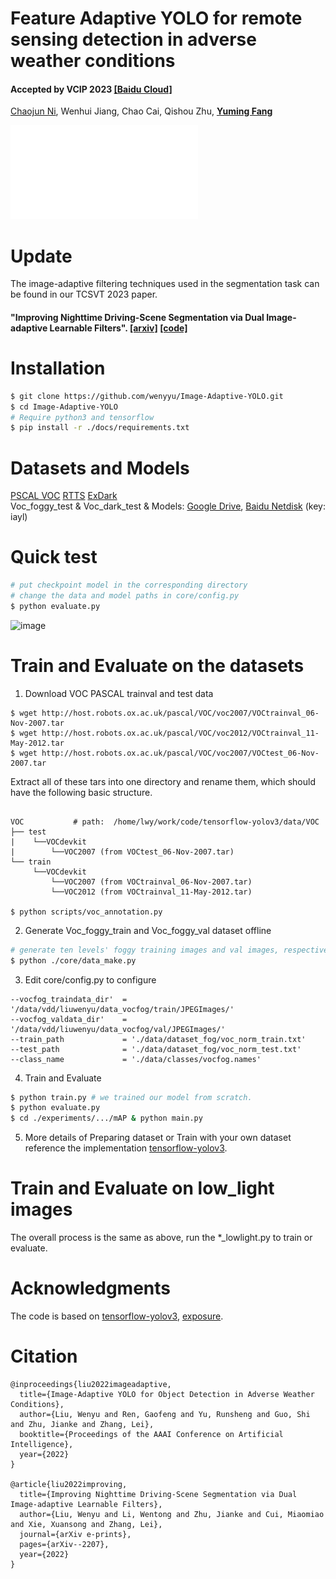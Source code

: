 # Feature Adaptive YOLO for remote sensing detection in adverse weather conditions
####  Accepted by VCIP 2023 [[Baidu Cloud]](https://pan.baidu.com/s/1636ofSq77uXaqAlRjs4HEQ?pwd=70ts) 
[Chaojun Ni](https://github.com/Nichaojun), Wenhui Jiang, Chao Cai, Qishou Zhu, [**Yuming Fang**](http://sim.jxufe.cn/JDMKL/ymfang.html)

![1.1.pdf](picture/1.1.pdf)


# Update
The image-adaptive filtering techniques used in the segmentation task can be found in our TCSVT 2023 paper.
#### "Improving Nighttime Driving-Scene Segmentation via Dual Image-adaptive Learnable Filters". [[arxiv]](https://arxiv.org/abs/2207.01331) [[code]]( https://github.com/wenyyu/IA-Seg)
# Installation
```bash
$ git clone https://github.com/wenyyu/Image-Adaptive-YOLO.git  
$ cd Image-Adaptive-YOLO  
# Require python3 and tensorflow
$ pip install -r ./docs/requirements.txt
```

# Datasets and Models
[PSCAL VOC](http://host.robots.ox.ac.uk/pascal/VOC/) [RTTS](https://sites.google.com/view/reside-dehaze-datasets/reside-%CE%B2) [ExDark](https://github.com/cs-chan/Exclusively-Dark-Image-Dataset/tree/master/Dataset)  
Voc_foggy_test & Voc_dark_test & Models: [Google Drive](https://drive.google.com/drive/folders/1P0leuiGHH69kVxyNVFuiCdCYXyYquPqM), [Baidu Netdisk](https://pan.baidu.com/s/1GQE_80rEzs0uCrzauHxwdw) (key: iayl)  
# Quick test
```bash  
# put checkpoint model in the corresponding directory 
# change the data and model paths in core/config.py
$ python evaluate.py 
```

![image](https://user-images.githubusercontent.com/24246792/146735760-4fcf7be9-fdd2-4694-8d91-d254144c52eb.png)

# Train and Evaluate on the datasets
1. Download VOC PASCAL trainval and test data
```bashrc
$ wget http://host.robots.ox.ac.uk/pascal/VOC/voc2007/VOCtrainval_06-Nov-2007.tar
$ wget http://host.robots.ox.ac.uk/pascal/VOC/voc2012/VOCtrainval_11-May-2012.tar
$ wget http://host.robots.ox.ac.uk/pascal/VOC/voc2007/VOCtest_06-Nov-2007.tar
```
Extract all of these tars into one directory and rename them, which should have the following basic structure.
```bashrc

VOC           # path:  /home/lwy/work/code/tensorflow-yolov3/data/VOC
├── test
|    └──VOCdevkit
|        └──VOC2007 (from VOCtest_06-Nov-2007.tar)
└── train
     └──VOCdevkit
         └──VOC2007 (from VOCtrainval_06-Nov-2007.tar)
         └──VOC2012 (from VOCtrainval_11-May-2012.tar)
                     
$ python scripts/voc_annotation.py
```
2. Generate Voc_foggy_train and Voc_foggy_val dataset offline
```bash  
# generate ten levels' foggy training images and val images, respectively
$ python ./core/data_make.py 
```

3. Edit core/config.py to configure  
```bashrc
--vocfog_traindata_dir'  = '/data/vdd/liuwenyu/data_vocfog/train/JPEGImages/'
--vocfog_valdata_dir'    = '/data/vdd/liuwenyu/data_vocfog/val/JPEGImages/'
--train_path             = './data/dataset_fog/voc_norm_train.txt'
--test_path              = './data/dataset_fog/voc_norm_test.txt'
--class_name             = './data/classes/vocfog.names'
```
4. Train and Evaluate
```bash  
$ python train.py # we trained our model from scratch.  
$ python evaluate.py   
$ cd ./experiments/.../mAP & python main.py 
``` 
5. More details of Preparing dataset or Train with your own dataset  
   reference the implementation [tensorflow-yolov3](https://github.com/YunYang1994/tensorflow-yolov3).
   
# Train and Evaluate on low_light images
The overall process is the same as above, run the *_lowlight.py to train or evaluate.

# Acknowledgments

The code is based on [tensorflow-yolov3](https://github.com/YunYang1994/tensorflow-yolov3), [exposure](https://github.com/yuanming-hu/exposure).

# Citation

```shell
@inproceedings{liu2022imageadaptive,
  title={Image-Adaptive YOLO for Object Detection in Adverse Weather Conditions},
  author={Liu, Wenyu and Ren, Gaofeng and Yu, Runsheng and Guo, Shi and Zhu, Jianke and Zhang, Lei},
  booktitle={Proceedings of the AAAI Conference on Artificial Intelligence},
  year={2022}
}

@article{liu2022improving,
  title={Improving Nighttime Driving-Scene Segmentation via Dual Image-adaptive Learnable Filters},
  author={Liu, Wenyu and Li, Wentong and Zhu, Jianke and Cui, Miaomiao and Xie, Xuansong and Zhang, Lei},
  journal={arXiv e-prints},
  pages={arXiv--2207},
  year={2022}
}
```
